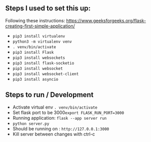 ## Steps I used to set this up: 
Following these instructions: https://www.geeksforgeeks.org/flask-creating-first-simple-application/
- `pip3 install virtualenv`
- `python3 -m virtualenv venv`
- `. venv/bin/activate`
- `pip3 install Flask`
- `pip3 install websockets`
- `pip3 install flask-socketio`
- `pip3 install websocket`
- `pip3 install websocket-client`
- `pip3 install asyncio`

## Steps to run / Development
- Activate virtual env `. venv/bin/activate`
- Set flask port to be 3000`export FLASK_RUN_PORT=3000`
- Running application: `flask --app server run`
- `python server.py`
- Should be running on : `http://127.0.0.1:3000`
- Kill server between changes with ctrl-c
